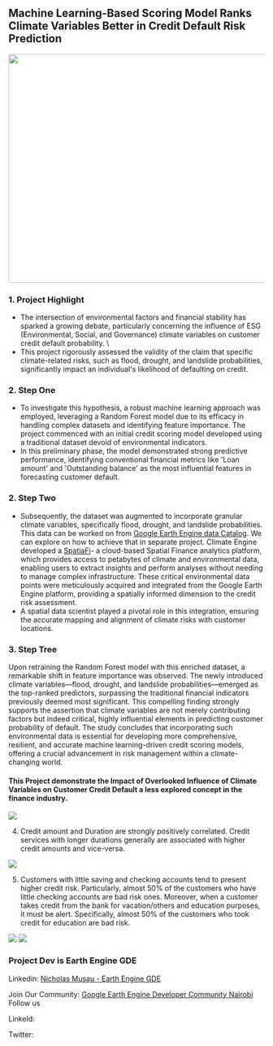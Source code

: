 ## Machine Learning-Based Scoring Model Ranks Climate Variables Better in Credit Default Risk Prediction 

<img src="images/german_bank.jpg" width="800" height="450">

### 1. Project Highlight 
- The intersection of environmental factors and financial stability has sparked a growing debate, particularly concerning the influence of ESG (Environmental, Social, and Governance) climate variables on customer credit default probability. \
- This project rigorously assessed the validity of the claim that specific climate-related risks, such as flood, drought, and landslide probabilities, significantly impact an individual's likelihood of defaulting on credit.
### 2. Step One
- To investigate this hypothesis, a robust machine learning approach was employed, leveraging a Random Forest model due to its efficacy in handling complex datasets and identifying feature importance. The project commenced with an initial credit scoring model developed using a traditional dataset devoid of environmental indicators.
- In this preliminary phase, the model demonstrated strong predictive performance, identifying conventional financial metrics like 'Loan amount' and 'Outstanding balance' as the most influential features in forecasting customer default.

### 2. Step Two
- Subsequently, the dataset was augmented to incorporate granular climate variables, specifically flood, drought, and landslide probabilities. This data can be worked on from <a href="https://developers.google.com/earth-engine/datasets" target="_blank" rel="noopener noreferrer">Google Earth Engine data Catalog</a>. We can explore on how to achieve that in separate project. Climate Engine developed a <a href="https://climateengine.com/introducing-spatiafi/" target="_blank" rel="noopener noreferrer">SpatiaFi</a>- a cloud-based Spatial Finance analytics platform, which provides access to petabytes of climate and environmental data, enabling users to extract insights and perform analyses without needing to manage complex infrastructure. These critical environmental data points were meticulously acquired and integrated from the Google Earth Engine platform, providing a spatially informed dimension to the credit risk assessment.
- A spatial data scientist played a pivotal role in this integration, ensuring the accurate mapping and alignment of climate risks with customer locations. 

### 3. Step Tree
Upon retraining the Random Forest model with this enriched dataset, a remarkable shift in feature importance was observed. The newly introduced climate variables—flood, drought, and landslide probabilities—emerged as the top-ranked predictors, surpassing the traditional financial indicators previously deemed most significant. 
This compelling finding strongly supports the assertion that climate variables are not merely contributing factors but indeed critical, highly influential elements in predicting customer probability of default. 
The study concludes that incorporating such environmental data is essential for developing more comprehensive, resilient, and accurate machine learning-driven credit scoring models, offering a crucial advancement in risk management within a climate-changing world.

#### This Project demonstrate the Impact of Overlooked Influence of Climate Variables on Customer Credit Default a less explored concept in the finance industry.

<img src="images/n.png">

4. Credit amount and Duration are strongly positively correlated. Credit services with longer durations generally are associated with higher credit amounts and vice-versa.

<img src="images/x.png">

5. Customers with little saving and checking accounts tend to present higher credit risk. Particularly, almost 50% of the customers who have little checking accounts are bad risk ones. Moreover, when a customer takes credit from the bank for vacation/others and education purposes, it must be alert. Specifically, almost 50% of the customers who took credit for education are bad risk.

<img src="images/n.png">
<img src="images/n.png">

### Project Dev is Earth Engine GDE 
Linkedin: <a href="https://www.linkedin.com/in/nicholas-musau/" target="_blank" rel="noopener noreferrer">Nicholas Musau - Earth Engine GDE</a> 

Join Our Community: <a href="https://gdg.community.dev/gdg-for-earth-engine-nairobi/" target="_blank" rel="noopener noreferrer">Google Earth Engine Developer Community Nairobi</a>   
Follow us 

LinkeId: 

Twitter: 

